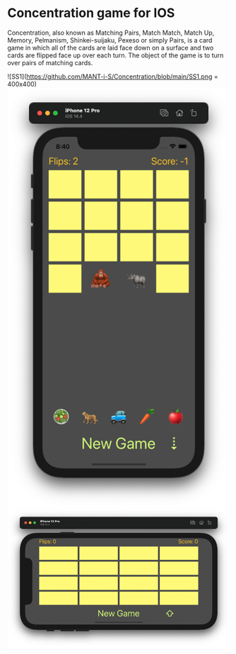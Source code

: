 # Concentration game for IOS
Concentration, also known as Matching Pairs, Match Match, Match Up, Memory, Pelmanism, Shinkei-suijaku, Pexeso or simply Pairs, is a card game in which all of the cards are laid face down on a surface and two cards are flipped face up over each turn. The object of the game is to turn over pairs of matching cards.

![SS1](https://github.com/MANT-i-S/Concentration/blob/main/SS1.png = 400x400)![SS3](https://github.com/MANT-i-S/Concentration/blob/main/SS3.png)
![SS7](https://github.com/MANT-i-S/Concentration/blob/main/SS7.png)
